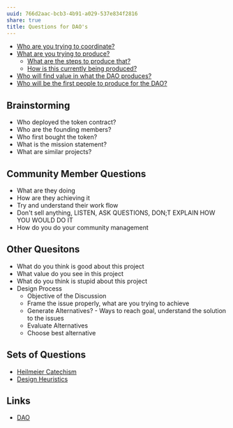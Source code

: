 ```yaml
---
uuid: 766d2aac-bcb3-4b91-a029-537e834f2816
share: true
title: Questions for DAO's
---
```

* [Who are you trying to coordinate?](/undefined)
* [What are you trying to produce?](/undefined)
	* [What are the steps to produce that?](/undefined)
	* [How is this currently being produced?](/undefined)
* [ Who will find value in what the DAO produces?](/undefined)
* [Who will be the first people to produce for the DAO?](/undefined)

## Brainstorming

* Who deployed the token contract?
* Who are the founding members?
* Who first bought the token?
* What is the mission statement?
* What are similar projects?

## Community Member Questions

* What are they doing
* How are they achieving it
* Try and understand their work flow
* Don't sell anything, LISTEN, ASK QUESTIONS, DON;T EXPLAIN HOW YOU WOULD DO IT
* How do you do your community management

## Other Quesitons

* What do you think is good about this project
* What value do you see in this project
* What do you think is stupid about this project
* Design Process
	* Objective of the Discussion
	* Frame the issue properly, what are you trying to achieve
	* Generate Alternatives? - Ways to reach goal, understand the solution to the issues
	* Evaluate Alternatives
	* Choose best alternative
## Sets of Questions

* [Heilmeier Catechism](/edc84150-2be7-4533-8a4b-768eeff624af)
* [Design Heuristics](/5e01e1ef-4aa4-491d-8ac3-8f0343201a97)
## Links

* [DAO](/26725b10-b472-41ee-ba3b-4e9bc851f174)